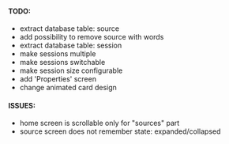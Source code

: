 #### TODO:
* extract database table: source
* add possibility to remove source with words
* extract database table: session
* make sessions multiple
* make sessions switchable
* make session size configurable
* add 'Properties' screen
* change animated card design

#### ISSUES:
* home screen is scrollable only for "sources" part
* source screen does not remember state: expanded/collapsed
